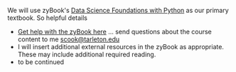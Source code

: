 We will use zyBook's [Data Science Foundations with Python](https://www.zybooks.com/catalog/data-science-foundations-python/) as our primary textbook.  So helpful details
- [Get help with the zyBook here](https://zybooks.zendesk.com/hc/en-us) ... send questions about the course content to me scook@tarleton.edu
- I will insert additional external resources in the zyBook as appropriate. These may include additional required reading.
- to be continued
